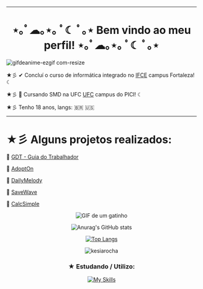 ------------------------------------------------------------------
<h1 align="center"> ⋆｡ﾟ☁︎｡⋆｡ ﾟ☾ ﾟ｡⋆ Bem vindo ao meu perfil! ⋆｡ﾟ☁︎｡⋆｡ ﾟ☾ ﾟ｡⋆</h1>



![gifdeanime-ezgif com-resize](https://github.com/KesiaRocha/KesiaRocha/assets/124710521/7ffd606d-74f7-4d52-b369-7a1ebfbf95ce)


★彡 ✔ Concluí o curso de informática integrado no [IFCE](https://ifce.edu.br/fortaleza) campus Fortaleza! ☾

★彡 🔄 Cursando SMD na UFC [UFC](https://smd.ufc.br/pt/) campus do PICI! ☾

★彡  Tenho 18 anos, langs: 🇧🇷 🇺🇸

-----------------------------------------------------------------------
# ★彡 Alguns projetos realizados:

📰 [GDT - Guia do Trabalhador](https://github.com/KesiaRocha/GUIADOTRABALHADOR)

🐶 [AdoptOn](https://github.com/KesiaRocha/AdoptOn)

🎵 [DailyMelody](https://github.com/KesiaRocha/DailyMelody)

🌊 [SaveWave](https://github.com/DeniseFer/SaveWave)

🔢 [CalcSimple](https://github.com/KesiaRocha/CalcSimple)


<p align="center">
  <img src="https://github.com/KesiaRocha/KesiaRocha/assets/124710521/852d1401-3690-4da8-8865-6c1f5be7c9f3" alt="GIF de um gatinho">
</p>



<p align="center">
  <img src="https://github-readme-stats.vercel.app/api?username=KesiaRocha&show_icons=false&theme=dark" alt="Anurag's GitHub stats">
</p>


<p align="left"> <a href=https://github-profile-trophy.vercel.app/?username?theme=dark"<img src="https://github-profile-trophy.vercel.app/?username=kesiarocha" alt="kesiarocha" /></a> </p>

<p align="center">
  <a href="https://github.com/KesiaRocha/github-readme-stats">
    <img src="https://github-readme-stats.vercel.app/api/top-langs/?username=KesiaRocha&layout=compact" alt="Top Langs">
  </a>
</p>

<p align="center">
  <img src="https://komarev.com/ghpvc/?username=kesiarocha&label=Profile%20views&color=0e75b6&style=flat" alt="kesiarocha">
</p>

<h3 align="center">★ Estudando / Utilizo:</h3>
<p align="center">
  <a href="https://skillicons.dev/icons?i=py,java,js,html,css,nodejs,swift,sqlite,replit,figma,vscode">
    <img src="https://skillicons.dev/icons?i=py,java,js,html,css,nodejs,swift,sqlite,replit,figma,vscode" alt="My Skills">
  </a>
</p>


